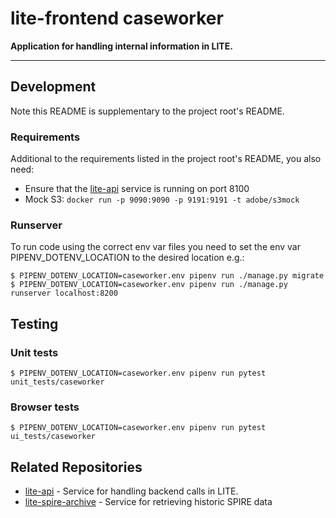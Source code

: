 # lite-frontend caseworker

**Application for handling internal information in LITE.**

---

## Development

Note this README is supplementary to the project root's README.

### Requirements
Additional to the requirements listed in the project root's README, you also need:

* Ensure that the [lite-api](https://github.com/uktrade/lite-api) service is running on port 8100
* Mock S3: `docker run -p 9090:9090 -p 9191:9191 -t adobe/s3mock`

### Runserver

To run code using the correct env var files you need to set the env var PIPENV_DOTENV_LOCATION to the desired location e.g.:


```
$ PIPENV_DOTENV_LOCATION=caseworker.env pipenv run ./manage.py migrate
$ PIPENV_DOTENV_LOCATION=caseworker.env pipenv run ./manage.py runserver localhost:8200
```

## Testing

### Unit tests
```
$ PIPENV_DOTENV_LOCATION=caseworker.env pipenv run pytest unit_tests/caseworker
```

### Browser tests
```
$ PIPENV_DOTENV_LOCATION=caseworker.env pipenv run pytest ui_tests/caseworker
```


## Related Repositories

* [lite-api](https://github.com/uktrade/lite-api) - Service for handling backend calls in LITE.
* [lite-spire-archive](https://github.com/uktrade/lite-spire-archive) - Service for retrieving historic SPIRE data
